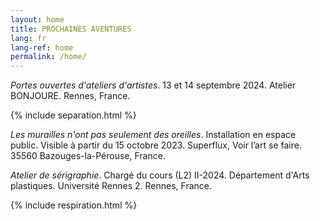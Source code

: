 ```yaml
---
layout: home
title: PROCHAINES AVENTURES
lang: fr
lang-ref: home
permalink: /home/
---
```


*Portes ouvertes d'ateliers d'artistes*. 13 et 14 septembre 2024. Atelier BONJOURE. Rennes, France.

{% include separation.html %}

*Les murailles n'ont pas seulement des oreilles*. Installation en espace public. Visible à partir du 15 octobre 2023. Superflux, Voir l’art se faire. 35560 Bazouges-la-Pérouse, France.

*Atelier de sérigraphie*. Chargé du cours (L2) II-2024. Département d'Arts plastiques. Université Rennes 2. Rennes, France.

{% include respiration.html %}
